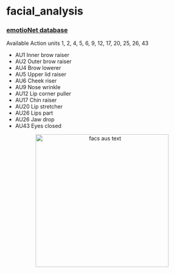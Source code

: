 # facial_analysis

### <a href="https://www.cv-foundation.org/openaccess/content_cvpr_2016/html/Benitez-Quiroz_EmotioNet_An_Accurate_CVPR_2016_paper.html">emotioNet database</a>

Available Action units 1, 2, 4, 5, 6, 9, 12, 17, 20, 25, 26, 43

* AU1 Inner brow raiser
* AU2 Outer brow raiser
* AU4 Brow lowerer
* AU5 Upper lid raiser
* AU6 Cheek riser
* AU9 Nose wrinkle
* AU12 Lip corner puller
* AU17 Chin raiser
* AU20 Lip stretcher
* AU26 Lips part
* AU26 Jaw drop
* AU43 Eyes closed

<p align="center">
  <img src="https://i.pinimg.com/originals/d7/0b/8a/d70b8aa3f9074bf21ed469d0ba6f4e27.png" width="350" alt="facs aus text">
</p>

